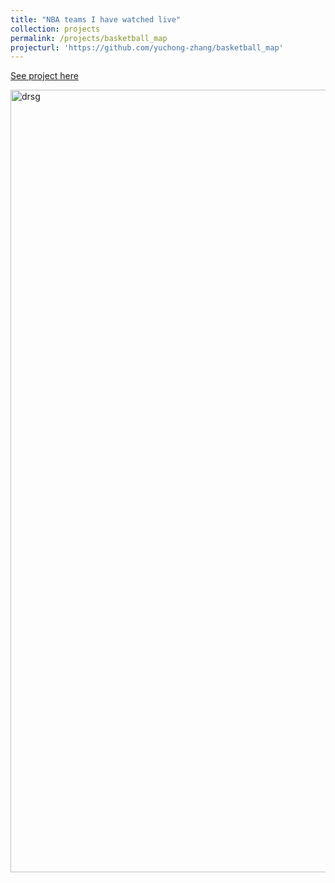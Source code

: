 ```yaml
---
title: "NBA teams I have watched live"
collection: projects
permalink: /projects/basketball_map
projecturl: 'https://github.com/yuchong-zhang/basketball_map'
---
```


<a href='https://github.com/yuchong-zhang/basketball_map'>See project here</a>

<img class="alignnone  wp-image-577" alt="drsg" src="http://github.com/yuchong-zhang/yuchong-zhang.github.io/images/basketball_map.png" width="2202" height="1252"/>